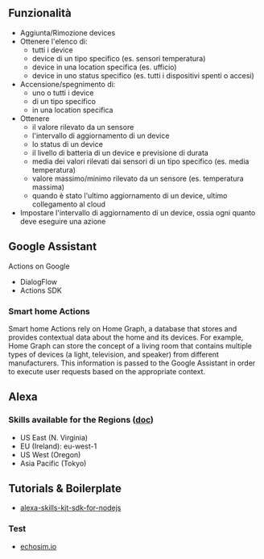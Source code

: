 ## Funzionalità
- Aggiunta/Rimozione devices
- Ottenere l'elenco di:
  - tutti i device
  - device di un tipo specifico (es. sensori temperatura)
  - device in una location specifica (es. ufficio)
  - device in uno status specifico (es. tutti i dispositivi spenti o accesi)
- Accensione/spegnimento di:
  - uno o tutti i device
  - di un tipo specifico 
  - in una location specifica
- Ottenere
  - il valore rilevato da un sensore
  - l'intervallo di aggiornamento di un device
  - lo status di un device
  - il livello di batteria di un device e previsione di durata
  - media dei valori rilevati dai sensori di un tipo specifico (es. media temperatura)
  - valore massimo/minimo rilevato da un sensore (es. temperatura massima)
  - quando è stato l'ultimo aggiornamento di un device, ultimo collegamento al cloud
- Impostare l'intervallo di aggiornamento di un device, ossia ogni quanto deve eseguire una azione


## Google Assistant
Actions on Google
- DialogFlow
- Actions SDK

### Smart home Actions
Smart home Actions rely on Home Graph, a database that stores and provides contextual data about the home and its devices. For example, Home Graph can store the concept of a living room that contains multiple types of devices (a light, television, and speaker) from different manufacturers. This information is passed to the Google Assistant in order to execute user requests based on the appropriate context.

## Alexa

### Skills available for the Regions ([doc](https://developer.amazon.com/docs/custom-skills/develop-skills-in-multiple-languages.html))

- US East (N. Virginia)
- EU (Ireland): eu-west-1
- US West (Oregon)
- Asia Pacific (Tokyo)

## Tutorials & Boilerplate

- [alexa-skills-kit-sdk-for-nodejs](https://github.com/alexa/alexa-skills-kit-sdk-for-nodejs)

### Test

- [echosim.io](https://echosim.io/)